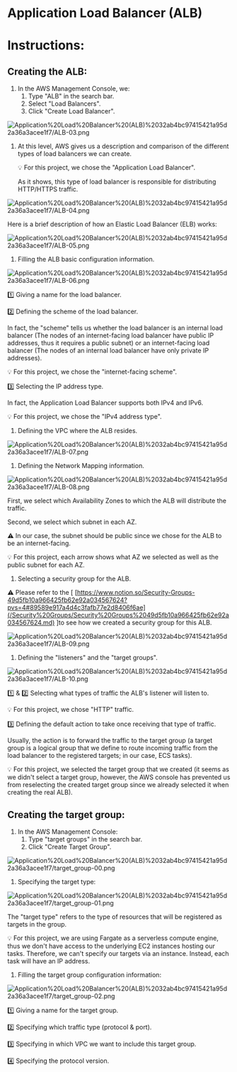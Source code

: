 # Application Load Balancer (ALB)


# Instructions:

## Creating the ALB:

1. In the AWS Management Console, we:
    1. Type "ALB" in the search bar.
    2. Select "Load Balancers".
    3. Click "Create Load Balancer".

![Application%20Load%20Balancer%20(ALB)%2032ab4bc97415421a95d2a36a3acee1f7/ALB-03.png](/ALB/ALB-03.png)

1. At this level, AWS gives us a description and comparison of the different types of load balancers we can create.
    
    💡 For this project, we chose the "Application Load Balancer".
    
    As it shows, this type of load balancer is responsible for distributing HTTP/HTTPS traffic.
    

![Application%20Load%20Balancer%20(ALB)%2032ab4bc97415421a95d2a36a3acee1f7/ALB-04.png](/ALB/ALB-04.png)

Here is a brief description of how an Elastic Load Balancer (ELB) works:

![Application%20Load%20Balancer%20(ALB)%2032ab4bc97415421a95d2a36a3acee1f7/ALB-05.png](/ALB/ALB-05.png)

1. Filling the ALB basic configuration information.

![Application%20Load%20Balancer%20(ALB)%2032ab4bc97415421a95d2a36a3acee1f7/ALB-06.png](/ALB/ALB-06.png)

1️⃣ Giving a name for the load balancer.

2️⃣ Defining the scheme of the load balancer.

In fact, the "scheme" tells us whether the load balancer is an internal load balancer (The nodes of an internet-facing load balancer have public IP addresses, thus it requires a public subnet) or an internet-facing load balancer (The nodes of an internal load balancer have only private IP addresses).

💡 For this project, we chose the "internet-facing scheme".

3️⃣ Selecting the IP address type.

In fact, the Application Load Balancer supports both IPv4 and IPv6.

💡 For this project, we chose the "IPv4 address type".

1. Defining the VPC where the ALB resides.

![Application%20Load%20Balancer%20(ALB)%2032ab4bc97415421a95d2a36a3acee1f7/ALB-07.png](/ALB/ALB-07.png)

1. Defining the Network Mapping information.

![Application%20Load%20Balancer%20(ALB)%2032ab4bc97415421a95d2a36a3acee1f7/ALB-08.png](/ALB/ALB-08.png)

First, we select which Availability Zones to which the ALB will distribute the traffic.

Second, we select which subnet in each AZ.

⚠️ In our case, the subnet should be public since we chose for the ALB to be an internet-facing.

💡 For this project, each arrow shows what AZ we selected as well as the public subnet for each AZ.

1. Selecting a security group for the ALB.

⚠️ Please refer to the [ [https://www.notion.so/Security-Groups-49d5fb10a966425fb62e92a034567624?pvs=4#89589e917a4d4c3fafb77e2d8406f6ae](/Security%20Groups/Security%20Groups%2049d5fb10a966425fb62e92a034567624.md)  ]to see how we created a security group for this ALB.

![Application%20Load%20Balancer%20(ALB)%2032ab4bc97415421a95d2a36a3acee1f7/ALB-09.png](/ALB/ALB-09.png)

1. Defining the "listeners" and the "target groups".

![Application%20Load%20Balancer%20(ALB)%2032ab4bc97415421a95d2a36a3acee1f7/ALB-10.png](/ALB/ALB-10.png)

1️⃣ & 2️⃣ Selecting what types of traffic the ALB's listener will listen to.

💡 For this project, we chose "HTTP" traffic.

3️⃣ Defining the default action to take once receiving that type of traffic.

Usually, the action is to forward the traffic to the target group (a target group is a logical group that we define to route incoming traffic from the load balancer to the registered targets; in our case, ECS tasks).

💡 For this project, we selected the target group that we created (it seems as we didn't select a target group, however, the AWS console has prevented us from reselecting the created target group since we already selected it when creating the real ALB).

## Creating the target group:

1. In the AWS Management Console:
    1. Type "target groups" in the search bar.
    2. Click "Create Target Group".

![Application%20Load%20Balancer%20(ALB)%2032ab4bc97415421a95d2a36a3acee1f7/target_group-00.png](/ALB/target%20group/target%20group-00.png)

1. Specifying the target type:

![Application%20Load%20Balancer%20(ALB)%2032ab4bc97415421a95d2a36a3acee1f7/target_group-01.png](/ALB/target%20group/target%20group-01.png)

The "target type" refers to the type of resources that will be registered as targets in the group.

💡 For this project, we are using Fargate as a serverless compute engine, thus we don't have access to the underlying EC2 instances hosting our tasks. Therefore, we can't specify our targets via an instance. Instead, each task will have an IP address.

1. Filling the target group configuration information:

![Application%20Load%20Balancer%20(ALB)%2032ab4bc97415421a95d2a36a3acee1f7/target_group-02.png](/ALB/target%20group/target%20group-02.png)

1️⃣ Giving a name for the target group.

2️⃣ Specifying which traffic type (protocol & port).

3️⃣ Specifying in which VPC we want to include this target group.

4️⃣ Specifying the protocol version.